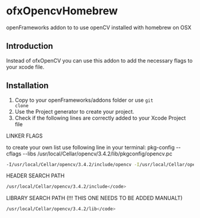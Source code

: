 # ofxOpencvHomebrew
openFrameworks addon to to use openCV installed with homebrew on OSX


Introduction
------------
Instead of ofxOpenCV you can use this addon to add the necessary flags to your xcode file.

Installation
------------
1. Copy to your openFrameworks/addons folder or use <code>git clone</code>
2. Use the Project generator to create your project.
3. Check if the following lines are correctly added to your Xcode Project file

LINKER FLAGS 

to create your own list use following line in your terminal:
pkg-config --cflags --libs /usr/local/Cellar/opencv/3.4.2/lib/pkgconfig/opencv.pc

```sh
-I/usr/local/Cellar/opencv/3.4.2/include/opencv -I/usr/local/Cellar/opencv/3.4.2/include -L/usr/local/Cellar/opencv/3.4.2/lib -lopencv_stitching -lopencv_superres -lopencv_videostab -lopencv_aruco -lopencv_bgsegm -lopencv_bioinspired -lopencv_ccalib -lopencv_dnn_objdetect -lopencv_dpm -lopencv_face -lopencv_photo -lopencv_fuzzy -lopencv_hfs -lopencv_img_hash -lopencv_line_descriptor -lopencv_optflow -lopencv_reg -lopencv_rgbd -lopencv_saliency -lopencv_stereo -lopencv_structured_light -lopencv_phase_unwrapping -lopencv_surface_matching -lopencv_tracking -lopencv_datasets -lopencv_dnn -lopencv_plot -lopencv_xfeatures2d -lopencv_shape -lopencv_video -lopencv_ml -lopencv_ximgproc -lopencv_calib3d -lopencv_features2d -lopencv_highgui -lopencv_videoio -lopencv_flann -lopencv_xobjdetect -lopencv_imgcodecs -lopencv_objdetect -lopencv_xphoto -lopencv_imgproc -lopencv_core</code>
```

HEADER SEARCH PATH
```sh
/usr/local/Cellar/opencv/3.4.2/include</code>
```

LIBRARY SEARCH PATH (!!! THIS ONE NEEDS TO BE ADDED MANUALT)
```sh
/usr/local/Cellar/opencv/3.4.2/lib</code>
```
